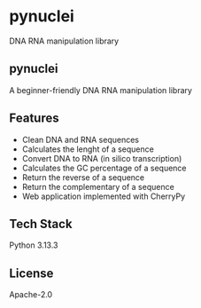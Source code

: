 # pynuclei
DNA RNA manipulation library

## pynuclei
A beginner-friendly DNA RNA manipulation library

## Features
- Clean DNA and RNA sequences
- Calculates the lenght of a sequence
- Convert DNA to RNA (in silico transcription)
- Calculates the GC percentage of a sequence
- Return the reverse of a sequence
- Return the complementary of a sequence
- Web application implemented with CherryPy

## Tech Stack
Python 3.13.3

## License
Apache-2.0
